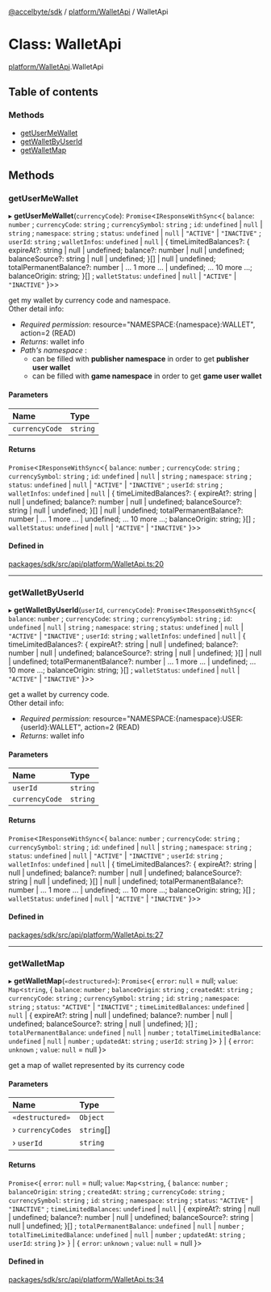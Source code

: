 [@accelbyte/sdk](../README.md) / [platform/WalletApi](../modules/platform_WalletApi.md) / WalletApi

# Class: WalletApi

[platform/WalletApi](../modules/platform_WalletApi.md).WalletApi

## Table of contents

### Methods

- [getUserMeWallet](platform_WalletApi.WalletApi.md#getusermewallet)
- [getWalletByUserId](platform_WalletApi.WalletApi.md#getwalletbyuserid)
- [getWalletMap](platform_WalletApi.WalletApi.md#getwalletmap)

## Methods

### getUserMeWallet

▸ **getUserMeWallet**(`currencyCode`): `Promise`<`IResponseWithSync`<{ `balance`: `number` ; `currencyCode`: `string` ; `currencySymbol`: `string` ; `id`: `undefined` \| ``null`` \| `string` ; `namespace`: `string` ; `status`: `undefined` \| ``null`` \| ``"ACTIVE"`` \| ``"INACTIVE"`` ; `userId`: `string` ; `walletInfos`: `undefined` \| ``null`` \| { timeLimitedBalances?: { expireAt?: string \| null \| undefined; balance?: number \| null \| undefined; balanceSource?: string \| null \| undefined; }[] \| null \| undefined; totalPermanentBalance?: number \| ... 1 more ... \| undefined; ... 10 more ...; balanceOrigin: string; }[] ; `walletStatus`: `undefined` \| ``null`` \| ``"ACTIVE"`` \| ``"INACTIVE"``  }\>\>

get my wallet by currency code and namespace.<br>Other detail info: <ul><li><i>Required permission</i>: resource="NAMESPACE:{namespace}:WALLET", action=2 (READ)</li><li><i>Returns</i>: wallet info</li><li><i>Path's namespace</i> : <ul>   <li>can be filled with <b>publisher namespace</b> in order to get <b>publisher user wallet</b></li>   <li>can be filled with <b>game namespace</b> in order to get <b>game user wallet</b></li>   </ul></li></ul>

#### Parameters

| Name | Type |
| :------ | :------ |
| `currencyCode` | `string` |

#### Returns

`Promise`<`IResponseWithSync`<{ `balance`: `number` ; `currencyCode`: `string` ; `currencySymbol`: `string` ; `id`: `undefined` \| ``null`` \| `string` ; `namespace`: `string` ; `status`: `undefined` \| ``null`` \| ``"ACTIVE"`` \| ``"INACTIVE"`` ; `userId`: `string` ; `walletInfos`: `undefined` \| ``null`` \| { timeLimitedBalances?: { expireAt?: string \| null \| undefined; balance?: number \| null \| undefined; balanceSource?: string \| null \| undefined; }[] \| null \| undefined; totalPermanentBalance?: number \| ... 1 more ... \| undefined; ... 10 more ...; balanceOrigin: string; }[] ; `walletStatus`: `undefined` \| ``null`` \| ``"ACTIVE"`` \| ``"INACTIVE"``  }\>\>

#### Defined in

[packages/sdk/src/api/platform/WalletApi.ts:20](https://github.com/AccelByte/accelbyte-web-sdk/blob/5292758/packages/sdk/src/api/platform/WalletApi.ts#L20)

___

### getWalletByUserId

▸ **getWalletByUserId**(`userId`, `currencyCode`): `Promise`<`IResponseWithSync`<{ `balance`: `number` ; `currencyCode`: `string` ; `currencySymbol`: `string` ; `id`: `undefined` \| ``null`` \| `string` ; `namespace`: `string` ; `status`: `undefined` \| ``null`` \| ``"ACTIVE"`` \| ``"INACTIVE"`` ; `userId`: `string` ; `walletInfos`: `undefined` \| ``null`` \| { timeLimitedBalances?: { expireAt?: string \| null \| undefined; balance?: number \| null \| undefined; balanceSource?: string \| null \| undefined; }[] \| null \| undefined; totalPermanentBalance?: number \| ... 1 more ... \| undefined; ... 10 more ...; balanceOrigin: string; }[] ; `walletStatus`: `undefined` \| ``null`` \| ``"ACTIVE"`` \| ``"INACTIVE"``  }\>\>

get a wallet by currency code.<br>Other detail info: <ul><li><i>Required permission</i>: resource="NAMESPACE:{namespace}:USER:{userId}:WALLET", action=2 (READ)</li><li><i>Returns</i>: wallet info</li></ul>

#### Parameters

| Name | Type |
| :------ | :------ |
| `userId` | `string` |
| `currencyCode` | `string` |

#### Returns

`Promise`<`IResponseWithSync`<{ `balance`: `number` ; `currencyCode`: `string` ; `currencySymbol`: `string` ; `id`: `undefined` \| ``null`` \| `string` ; `namespace`: `string` ; `status`: `undefined` \| ``null`` \| ``"ACTIVE"`` \| ``"INACTIVE"`` ; `userId`: `string` ; `walletInfos`: `undefined` \| ``null`` \| { timeLimitedBalances?: { expireAt?: string \| null \| undefined; balance?: number \| null \| undefined; balanceSource?: string \| null \| undefined; }[] \| null \| undefined; totalPermanentBalance?: number \| ... 1 more ... \| undefined; ... 10 more ...; balanceOrigin: string; }[] ; `walletStatus`: `undefined` \| ``null`` \| ``"ACTIVE"`` \| ``"INACTIVE"``  }\>\>

#### Defined in

[packages/sdk/src/api/platform/WalletApi.ts:27](https://github.com/AccelByte/accelbyte-web-sdk/blob/5292758/packages/sdk/src/api/platform/WalletApi.ts#L27)

___

### getWalletMap

▸ **getWalletMap**(`«destructured»`): `Promise`<{ `error`: ``null`` = null; `value`: `Map`<`string`, { `balance`: `number` ; `balanceOrigin`: `string` ; `createdAt`: `string` ; `currencyCode`: `string` ; `currencySymbol`: `string` ; `id`: `string` ; `namespace`: `string` ; `status`: ``"ACTIVE"`` \| ``"INACTIVE"`` ; `timeLimitedBalances`: `undefined` \| ``null`` \| { expireAt?: string \| null \| undefined; balance?: number \| null \| undefined; balanceSource?: string \| null \| undefined; }[] ; `totalPermanentBalance`: `undefined` \| ``null`` \| `number` ; `totalTimeLimitedBalance`: `undefined` \| ``null`` \| `number` ; `updatedAt`: `string` ; `userId`: `string`  }\>  } \| { `error`: `unknown` ; `value`: ``null`` = null }\>

get a map of wallet represented by its currency code

#### Parameters

| Name | Type |
| :------ | :------ |
| `«destructured»` | `Object` |
| › `currencyCodes` | `string`[] |
| › `userId` | `string` |

#### Returns

`Promise`<{ `error`: ``null`` = null; `value`: `Map`<`string`, { `balance`: `number` ; `balanceOrigin`: `string` ; `createdAt`: `string` ; `currencyCode`: `string` ; `currencySymbol`: `string` ; `id`: `string` ; `namespace`: `string` ; `status`: ``"ACTIVE"`` \| ``"INACTIVE"`` ; `timeLimitedBalances`: `undefined` \| ``null`` \| { expireAt?: string \| null \| undefined; balance?: number \| null \| undefined; balanceSource?: string \| null \| undefined; }[] ; `totalPermanentBalance`: `undefined` \| ``null`` \| `number` ; `totalTimeLimitedBalance`: `undefined` \| ``null`` \| `number` ; `updatedAt`: `string` ; `userId`: `string`  }\>  } \| { `error`: `unknown` ; `value`: ``null`` = null }\>

#### Defined in

[packages/sdk/src/api/platform/WalletApi.ts:34](https://github.com/AccelByte/accelbyte-web-sdk/blob/5292758/packages/sdk/src/api/platform/WalletApi.ts#L34)
